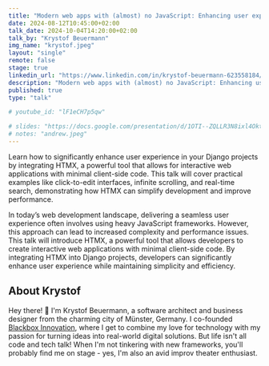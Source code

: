 ```yaml
---
title: "Modern web apps with (almost) no JavaScript: Enhancing user experience with HTMX in Django"
date: 2024-08-12T10:45:00+02:00
talk_date: 2024-10-04T14:20:00+02:00
talk_by: "Krystof Beuermann"
img_name: "krystof.jpeg"
layout: "single"
remote: false
stage: true
linkedin_url: "https://www.linkedin.com/in/krystof-beuermann-623558184/"
description: "Modern web apps with (almost) no JavaScript: Enhancing user experience with HTMX in Django"
published: true
type: "talk"

# youtube_id: "lF1eCH7p5qw"

# slides: "https://docs.google.com/presentation/d/1OTI--ZQLLR3N8ixl4OktEwbXfiau_0BNXicl_3j5uYc/edit?usp=sharing"
# notes: "andrew.jpeg"
---
```


Learn how to significantly enhance user experience in your Django projects by integrating HTMX, a powerful tool that allows for interactive web applications with minimal client-side code. This talk will cover practical examples like click-to-edit interfaces, infinite scrolling, and real-time search, demonstrating how HTMX can simplify development and improve performance.

In today’s web development landscape, delivering a seamless user experience often involves using heavy JavaScript frameworks. However, this approach can lead to increased complexity and performance issues. This talk will introduce HTMX, a powerful tool that allows developers to create interactive web applications with minimal client-side code. By integrating HTMX into Django projects, developers can significantly enhance user experience while maintaining simplicity and efficiency.

## About Krystof

Hey there! 👋 I'm Krystof Beuermann, a software architect and business designer from the charming city of Münster, Germany. I co-founded [Blackbox Innovation](https://www.blackbox.ms/), where I get to combine my love for technology with my passion for turning ideas into real-world digital solutions. 
But life isn't all code and tech talk! When I'm not tinkering with new frameworks, you'll probably find me on stage - yes, I'm also an avid improv theater enthusiast.

